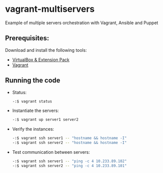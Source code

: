 
# vagrant-multiservers

Example of multiple servers orchestration with Vagrant, Ansible and Puppet


## Prerequisites:

Download and install the following tools:

- [VirtualBox & Extension Pack](https://www.virtualbox.org/wiki/Downloads)
- [Vagrant](https://www.vagrantup.com/downloads.html)

## Running the code

- Status:
  ```bash
  -:$ vagrant status
  ```
- Instantiate the servers:
   ```bash
   -:$ vagrant up server1 server2
   ```
- Verify the instances:
   ```bash
   -:$ vagrant ssh server1 -- "hostname && hostname -I"
   -:$ vagrant ssh server2 -- "hostname && hostname -I"
   ```
- Test communication between servers:
   ```bash
   -:$ vagrant ssh server1 -- "ping -c 4 10.233.89.102"
   -:$ vagrant ssh server2 -- "ping -c 4 10.233.89.101"
   ```

